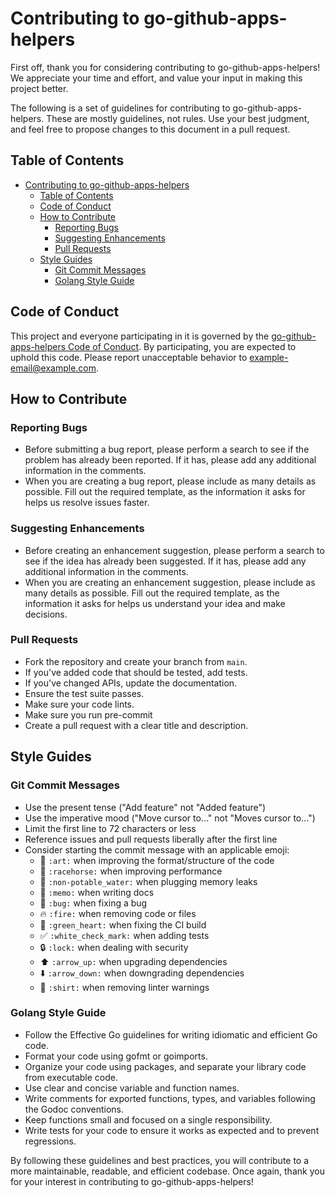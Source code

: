 # Contributing to go-github-apps-helpers

First off, thank you for considering contributing to go-github-apps-helpers! We appreciate your time and effort, and value your input in making this project better.

The following is a set of guidelines for contributing to go-github-apps-helpers. These are mostly guidelines, not rules. Use your best judgment, and feel free to propose changes to this document in a pull request.

## Table of Contents

- [Contributing to go-github-apps-helpers](#contributing-to-go-github-apps-helpers)
  - [Table of Contents](#table-of-contents)
  - [Code of Conduct](#code-of-conduct)
  - [How to Contribute](#how-to-contribute)
    - [Reporting Bugs](#reporting-bugs)
    - [Suggesting Enhancements](#suggesting-enhancements)
    - [Pull Requests](#pull-requests)
  - [Style Guides](#style-guides)
    - [Git Commit Messages](#git-commit-messages)
    - [Golang Style Guide](#golang-style-guide)

## Code of Conduct

This project and everyone participating in it is governed by the [go-github-apps-helpers Code of Conduct](CODE_OF_CONDUCT.md). By participating, you are expected to uphold this code. Please report unacceptable behavior to [example-email@example.com](mailto:example-email@example.com).

## How to Contribute

### Reporting Bugs

- Before submitting a bug report, please perform a search to see if the problem has already been reported. If it has, please add any additional information in the comments.
- When you are creating a bug report, please include as many details as possible. Fill out the required template, as the information it asks for helps us resolve issues faster.

### Suggesting Enhancements

- Before creating an enhancement suggestion, please perform a search to see if the idea has already been suggested. If it has, please add any additional information in the comments.
- When you are creating an enhancement suggestion, please include as many details as possible. Fill out the required template, as the information it asks for helps us understand your idea and make decisions.

### Pull Requests

- Fork the repository and create your branch from `main`.
- If you've added code that should be tested, add tests.
- If you've changed APIs, update the documentation.
- Ensure the test suite passes.
- Make sure your code lints.
- Make sure you run pre-commit
- Create a pull request with a clear title and description.

## Style Guides

### Git Commit Messages

- Use the present tense ("Add feature" not "Added feature")
- Use the imperative mood ("Move cursor to..." not "Moves cursor to...")
- Limit the first line to 72 characters or less
- Reference issues and pull requests liberally after the first line
- Consider starting the commit message with an applicable emoji:
  - :art: `:art:` when improving the format/structure of the code
  - :racehorse: `:racehorse:` when improving performance
  - :non-potable_water: `:non-potable_water:` when plugging memory leaks
  - :memo: `:memo:` when writing docs
  - :bug: `:bug:` when fixing a bug
  - :fire: `:fire:` when removing code or files
  - :green_heart: `:green_heart:` when fixing the CI build
  - :white_check_mark: `:white_check_mark:` when adding tests
  - :lock: `:lock:` when dealing with security
  - :arrow_up: `:arrow_up:` when upgrading dependencies
  - :arrow_down: `:arrow_down:` when downgrading dependencies
  - :shirt: `:shirt:` when removing linter warnings

### Golang Style Guide

- Follow the Effective Go guidelines for writing idiomatic and efficient Go code.
- Format your code using gofmt or goimports.
- Organize your code using packages, and separate your library code from executable code.
- Use clear and concise variable and function names.
- Write comments for exported functions, types, and variables following the Godoc conventions.
- Keep functions small and focused on a single responsibility.
- Write tests for your code to ensure it works as expected and to prevent regressions.

By following these guidelines and best practices, you will contribute to a more maintainable, readable, and efficient codebase. Once again, thank you for your interest in contributing to go-github-apps-helpers!